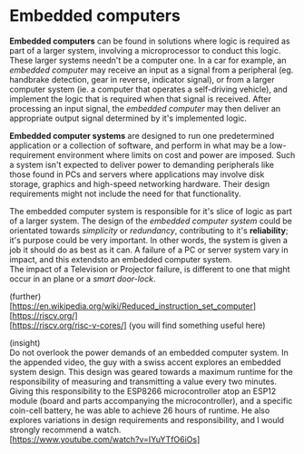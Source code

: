 # Embedded computers

**Embedded computers** can be found in solutions where logic is required as part
of a larger system, involving a microprocessor to conduct this logic.
These larger systems needn't be a computer one. In a car for example, an
*embedded computer* may receive an input as a signal from a peripheral (eg.
handbrake detection, gear in reverse, indicator signal), or from a larger
computer system (ie. a computer that operates a self-driving vehicle), and
implement the logic that is required when that signal is received. After
processing an input signal, the *embedded computer* may then deliver an
appropriate output signal determined by it's implemented logic.

**Embedded computer systems** are designed to run one predetermined application
or a collection of software, and perform in what may be a low-requirement
environment where limits on cost and power are imposed. Such a system isn't
expected to deliver power to demanding peripherals like those found in PCs and
servers where applications may involve disk storage, graphics and high-speed
networking hardware. Their design requirements might not include the need for
that functionality.

The embedded computer system is responsible for it's slice of logic as part
of a larger system. The design of the *embedded computer system* could be
orientated towards *simplicity* or *redundancy*, contributing to it's 
**reliability**; it's purpose could be very important. In other words, the
system is given a job it should do as best as it can. A failure of a PC or
server system vary in impact, and this extendsto an embedded computer system.  
The impact of a Television or Projector failure, is different to one that might
occur in an plane or a *smart door-lock*.

(further)  
[https://en.wikipedia.org/wiki/Reduced_instruction_set_computer]  
[https://riscv.org/]  
[https://riscv.org/risc-v-cores/] \(you will find something useful here)

(insight)  
Do not overlook the power demands of an embedded computer system. In the
appended video, the guy with a swiss accent explores an embedded system design.
This design was geared towards a maximum runtime for the responsibility of
measuring and transmitting a value every two minutes. Giving this
responsibility to the ESP8266 microcontroller atop an ESP12 module (board and
parts accompanying the microcontroller), and a specific coin-cell battery, he
was able to achieve 26 hours of runtime. He also explores variations in design
requirements and responsibility, and I would strongly recommend a watch.  
[https://www.youtube.com/watch?v=IYuYTfO6iOs]

